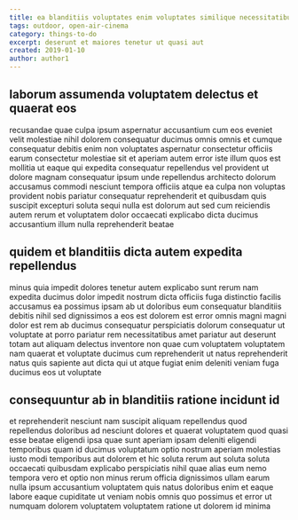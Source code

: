 ```yaml
---
title: ea blanditiis voluptates enim voluptates similique necessitatibus article 6430
tags: outdoor, open-air-cinema
category: things-to-do
excerpt: deserunt et maiores tenetur ut quasi aut
created: 2019-01-10
author: author1
---
```


## laborum assumenda voluptatem delectus et quaerat eos

recusandae quae culpa ipsum aspernatur accusantium cum eos eveniet velit molestiae nihil dolorem consequatur ducimus omnis omnis et cumque consequatur debitis enim non voluptates aspernatur consectetur officiis earum consectetur molestiae sit et aperiam autem error iste illum quos est mollitia ut eaque qui expedita consequatur repellendus vel provident ut dolore magnam consequatur ipsum unde repellendus architecto dolorum accusamus commodi nesciunt tempora officiis atque ea culpa non voluptas provident nobis pariatur consequatur reprehenderit et quibusdam quis suscipit excepturi soluta sequi nulla est dolorum aut sed cum reiciendis autem rerum et voluptatem dolor occaecati explicabo dicta ducimus accusantium illum nulla reprehenderit beatae

## quidem et blanditiis dicta autem expedita repellendus

minus quia impedit dolores tenetur autem explicabo sunt rerum nam expedita ducimus dolor impedit nostrum dicta officiis fuga distinctio facilis accusamus ea possimus ipsam ab ut doloribus eum consequatur blanditiis debitis nihil sed dignissimos a eos est dolorem est error omnis magni magni dolor est rem ab ducimus consequatur perspiciatis dolorum consequatur ut voluptate at porro pariatur rem necessitatibus amet pariatur aut deserunt totam aut aliquam delectus inventore non quae cum voluptatem voluptatem nam quaerat et voluptate ducimus cum reprehenderit ut natus reprehenderit natus quis sapiente aut dicta qui ut atque fugiat enim deleniti veniam fuga ducimus eos ut voluptate

## consequuntur ab in blanditiis ratione incidunt id

et reprehenderit nesciunt nam suscipit aliquam repellendus quod repellendus doloribus ad nesciunt dolores et quaerat voluptatem quod quasi esse beatae eligendi ipsa quae sunt aperiam ipsam deleniti eligendi temporibus quam id ducimus voluptatum optio nostrum aperiam molestias iusto modi temporibus aut dolorem et hic soluta rerum aut soluta soluta occaecati quibusdam explicabo perspiciatis nihil quae alias eum nemo tempora vero et optio non minus rerum officia dignissimos ullam earum nulla ipsum accusantium voluptatem quis natus doloribus enim et eaque labore eaque cupiditate ut veniam nobis omnis quo possimus et error ut numquam dolorem voluptatem voluptatem ratione ut dolorem id minima
